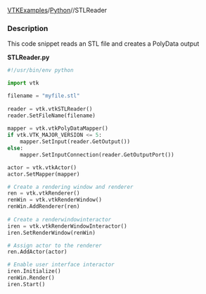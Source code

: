 [VTKExamples](/home/)/[Python](/Python)//STLReader

### Description
This code snippet reads an STL file and creates a PolyData output

**STLReader.py**
```python
#!/usr/bin/env python

import vtk

filename = "myfile.stl"
 
reader = vtk.vtkSTLReader()
reader.SetFileName(filename)
 
mapper = vtk.vtkPolyDataMapper()
if vtk.VTK_MAJOR_VERSION <= 5:
    mapper.SetInput(reader.GetOutput())
else:
    mapper.SetInputConnection(reader.GetOutputPort())

actor = vtk.vtkActor()
actor.SetMapper(mapper)

# Create a rendering window and renderer
ren = vtk.vtkRenderer()
renWin = vtk.vtkRenderWindow()
renWin.AddRenderer(ren)
 
# Create a renderwindowinteractor
iren = vtk.vtkRenderWindowInteractor()
iren.SetRenderWindow(renWin)

# Assign actor to the renderer
ren.AddActor(actor)

# Enable user interface interactor
iren.Initialize()
renWin.Render()
iren.Start()
```

